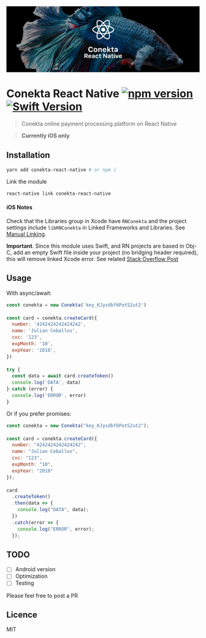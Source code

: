<img src="https://raw.githubusercontent.com/nuremx/conekta-react-native/master/assets/banner.jpg" align="center" alt="Conekta React Native banner" />

# Conekta React Native [![npm version](https://badge.fury.io/js/conekta-react-native.svg)](https://badge.fury.io/js/conekta-react-native) [![Swift Version](https://img.shields.io/badge/Swift-4.0.x-orange.svg)](https://swift.org)

> Conekta online payment processing platform on React Native

> **Currently iOS only**

## Installation

```bash
yarn add conekta-react-native # or npm i
```

Link the module

```bash
react-native link conekta-react-native
```

#### iOS Notes

Check that the Libraries group in Xcode have `RNConekta` and the project settings include `libRNConekta` in Linked Frameworks and Libraries. See [Manual Linking](https://facebook.github.io/react-native/docs/linking-libraries-ios).

**Important**. Since this module uses Swift, and RN projects are based in Obj-C, add an empty Swift file inside your project (no bridging header required), this will remove linked Xcode error. See related [Stack Overflow Post](https://stackoverflow.com/questions/50096025/it-gives-errors-when-using-swift-static-library-with-objective-c-project)

## Usage

With async/await:

```javascript
const conekta = new Conekta('key_KJysdbf6PotS2ut2')

const card = conekta.createCard({
  number: '4242424242424242',
  name: 'Julian Ceballos',
  cvc: '123',
  expMonth: '10',
  expYear: '2018',
})

try {
  const data = await card.createToken()
  console.log('DATA', data)
} catch (error) {
  console.log('ERROR', error)
}
```

Or if you prefer promises:

```javascript
const conekta = new Conekta("key_KJysdbf6PotS2ut2");

const card = conekta.createCard({
  number: "4242424242424242",
  name: "Julian Ceballos",
  cvc: "123",
  expMonth: "10",
  expYear: "2018"
});

card
  .createToken()
  .then(data => {
    console.log("DATA", data);
  })
  .catch(error => {
    console.log("ERROR", error);
  });
```

## TODO

- [ ] Android version
- [ ] Optimization
- [ ] Testing

Please feel free to post a PR

## Licence

MIT
